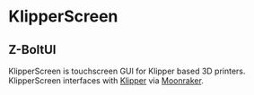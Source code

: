 # KlipperScreen
## Z-BoltUI
KlipperScreen is touchscreen GUI for Klipper based 3D printers. KlipperScreen interfaces with [Klipper](https://github.com/kevinOConnor/klipper) via [Moonraker](https://github.com/arksine/moonraker).
